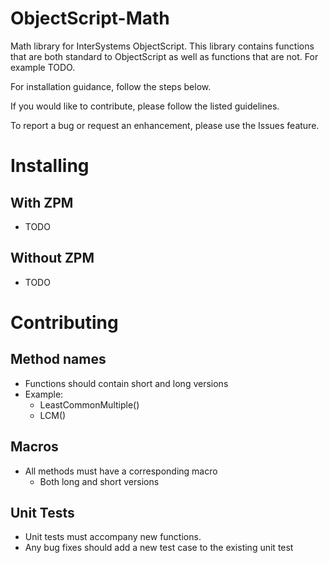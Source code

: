 # ObjectScript-Math
Math library for InterSystems ObjectScript. This library contains functions that are both standard to ObjectScript as well as functions that are not. For example TODO.

For installation guidance, follow the steps below.

If you would like to contribute, please follow the listed guidelines.

To report a bug or request an enhancement, please use the Issues feature.

# Installing
## With ZPM
- TODO

## Without ZPM
- TODO

# Contributing
## Method names
- Functions should contain short and long versions
- Example:
  - LeastCommonMultiple()
  - LCM()
  
## Macros
- All methods must have a corresponding macro
  - Both long and short versions

## Unit Tests
- Unit tests must accompany new functions.
- Any bug fixes should add a new test case to the existing unit test
